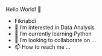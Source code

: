 Hello World! 👋 
- Fikriabdi
- 👀 I’m interested in Data Analysis
- 🌱 I’m currently learning Python
- 💞️ I’m looking to collaborate on ...
- 📫 How to reach me ...

<!---
Fikriabdi21/Fikriabdi21 is a ✨ special ✨ repository because its `README.md` (this file) appears on your GitHub profile.
You can click the Preview link to take a look at your changes.
--->
